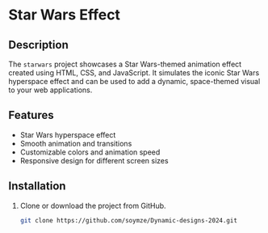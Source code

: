 # Star Wars Effect

## Description
The `starwars` project showcases a Star Wars-themed animation effect created using HTML, CSS, and JavaScript. It simulates the iconic Star Wars hyperspace effect and can be used to add a dynamic, space-themed visual to your web applications.

## Features
- Star Wars hyperspace effect
- Smooth animation and transitions
- Customizable colors and animation speed
- Responsive design for different screen sizes

## Installation
1. Clone or download the project from GitHub.
   ```bash
   git clone https://github.com/soymze/Dynamic-designs-2024.git
